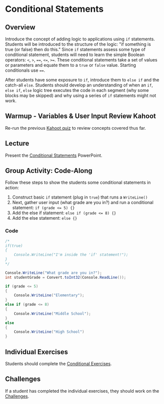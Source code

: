 # Conditional Statements

## Overview
Introduce the concept of adding logic to applications using `if` statements. Students will be introduced to the structure of the logic: "if something is true (or false) then do this." Since `if` statements assess some type of conditional statement, students will need to learn the simple Boolean operators: `<`, `>`, `==`, `<=`, `>=`. These conditional statements take a set of values or parameters and equate them to a `true` or `false` value. Starting conditionals use `==`.

After students have some exposure to `if`, introduce them to `else if` and the catch-all `else`. Students should develop an understanding of when an `if`, `else if`, `else` logic tree executes the code in each segment (why some blocks may be skipped) and why using a series of `if` statements might not work. 

## Warmup - Variables & User Input Review Kahoot
Re-run the previous [Kahoot quiz](https://create.kahoot.it/share/1604df76-071b-4777-92e3-1f13559d874c) to review concepts covered thus far.

## Lecture
Present the [Conditional Statements](ConditionalStatements.pptx) PowerPoint.

## Group Activity: Code-Along
Follow these steps to show the students some conditional statements in action:

1. Construct basic `if` statement (plug in `true`) that runs a `WriteLine()`
2. Next, gather user input (what grade are you in?) and run a conditional statement: `if (grade <= 5) {}`
3. Add the else if statement: `else if (grade <= 8) {}`
4. Add the else statement: `else {}`

### Code
```cs
/*
if(true)
{
    Console.WriteLine("I'm inside the 'if' statement!");
}
*/

Console.WriteLine("What grade are you in?");
int studentGrade = Convert.toInt32(Console.ReadLine());

if (grade <= 5)
{
    Console.WriteLine("Elementary");
}
else if (grade <= 8)
{
    Console.WriteLine("Middle School");
}
else
{
    Console.WriteLine("High School")
}
```

## Individual Exercises
Students should complete the [Conditional Exercises](ConditionalExercises.md).

## Challenges
If a student has completed the individual exercises, they should work on the [Challenges](ConditionalChallenges.md).